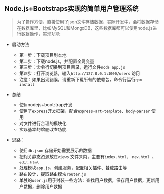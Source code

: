 ## Node.js+Bootstraps实现的简单用户管理系统

> 为了操作方便，直接使用了json文件存储数据，实际开发中，会将数据存储在数据库里，比如MySQL和MongoDB，这些数据库都可以使用node.js进行数据操作，实现功能

- 启动方法
  - 第一步：下载项目到本地
  - 第二步：下载node.js，并配置全局变量
  - 第三步：命令行切换到项目目录，运行文件`node app.js` 
  - 第四步：打开浏览器，输入`http://127.0.0.1:3000/users` 访问
  - 注意：如果出现错误，请重新下载所有的依赖包，命令行运行`npm install` 

- 总结
  - 使用nodejs+bootstrap开发
  - 使用了`express`开发框架，配合`express-art-template`、`body-parser` 使用
  - 对文件进行合理的模块化
  - 实现基本的增删改查功能

- 思路：

  - 使用`db.json` 存储开始需要展示的数据
  - 把相关静态资源放在`views` 文件夹内，主要有`index.html`、 `new.html `、`edit.html` 
  - 处理模块`app.js`，创建服务，配置相关插件、挂载路由等
  - 路由设计，提取路由模块`router.js`
  - 单独的`user.js`用于封装一些方法：查找用户数据，保存用户数据，更新用户数据，删除用户数据
